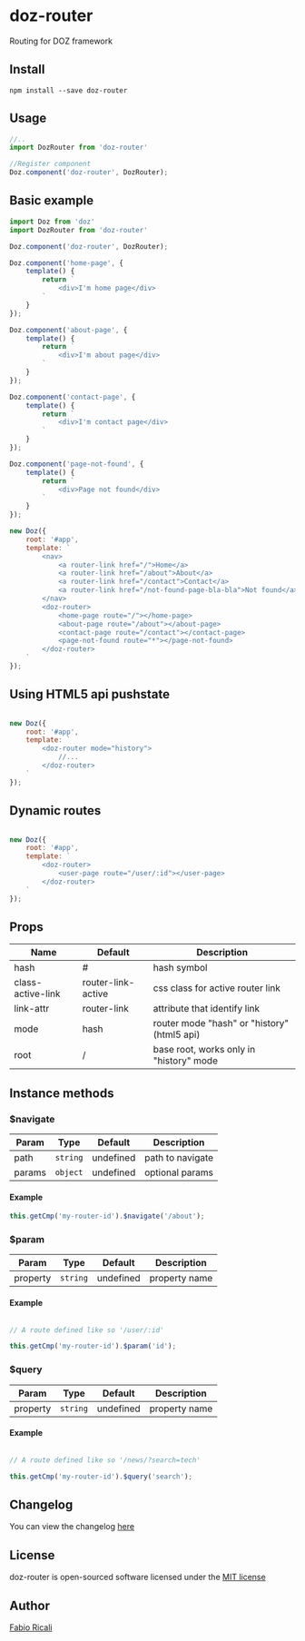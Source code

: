 # doz-router
Routing for DOZ framework

## Install
```
npm install --save doz-router
```

## Usage
```javascript
//..
import DozRouter from 'doz-router'

//Register component
Doz.component('doz-router', DozRouter);

```

## Basic example
```javascript
import Doz from 'doz'
import DozRouter from 'doz-router'

Doz.component('doz-router', DozRouter);

Doz.component('home-page', {
    template() {
        return `
            <div>I'm home page</div>
        `
    }
});

Doz.component('about-page', {
    template() {
        return `
            <div>I'm about page</div>
        `
    }
});

Doz.component('contact-page', {
    template() {
        return `
            <div>I'm contact page</div>
        `
    }
});

Doz.component('page-not-found', {
    template() {
        return `
            <div>Page not found</div>
        `
    }
});

new Doz({
    root: '#app',
    template: `
        <nav>
            <a router-link href="/">Home</a>
            <a router-link href="/about">About</a>
            <a router-link href="/contact">Contact</a>
            <a router-link href="/not-found-page-bla-bla">Not found</a>
        </nav>
        <doz-router>
            <home-page route="/"></home-page>
            <about-page route="/about"></about-page>
            <contact-page route="/contact"></contact-page>
            <page-not-found route="*"></page-not-found>
        </doz-router>
    `
});
```

## Using HTML5 api pushstate

```javascript

new Doz({
    root: '#app',
    template: `
        <doz-router mode="history">
            //...
        </doz-router>
    `
});

```

## Dynamic routes

```javascript

new Doz({
    root: '#app',
    template: `
        <doz-router>
            <user-page route="/user/:id"></user-page>
        </doz-router>
    `
});

```

## Props
| Name | Default | Description |
| ---- | ------- | ----------- |
| hash | # | hash symbol |
| class-active-link | router-link-active | css class for active router link |
| link-attr | router-link | attribute that identify link |
| mode | hash | router mode "hash" or "history" (html5 api) |
| root | / | base root, works only in "history" mode |

## Instance methods

### $navigate

| Param | Type | Default | Description |
| ---- | ------- | ----------- | ---------- |
| path | `string` | undefined | path to navigate |
| params | `object` | undefined | optional params |

#### Example

```javascript
this.getCmp('my-router-id').$navigate('/about');
```

### $param

| Param | Type | Default | Description |
| ---- | ------- | ----------- | ---------- |
| property | `string` | undefined | property name |

#### Example

```javascript

// A route defined like so '/user/:id'

this.getCmp('my-router-id').$param('id');
```

### $query

| Param | Type | Default | Description |
| ---- | ------- | ----------- | ---------- |
| property | `string` | undefined | property name |

#### Example

```javascript

// A route defined like so '/news/?search=tech'

this.getCmp('my-router-id').$query('search');
```

## Changelog
You can view the changelog <a target="_blank" href="https://github.com/dozjs-cmp/doz-router/blob/master/CHANGELOG.md">here</a>

## License
doz-router is open-sourced software licensed under the <a target="_blank" href="http://opensource.org/licenses/MIT">MIT license</a>

## Author
<a target="_blank" href="rica.li">Fabio Ricali</a>